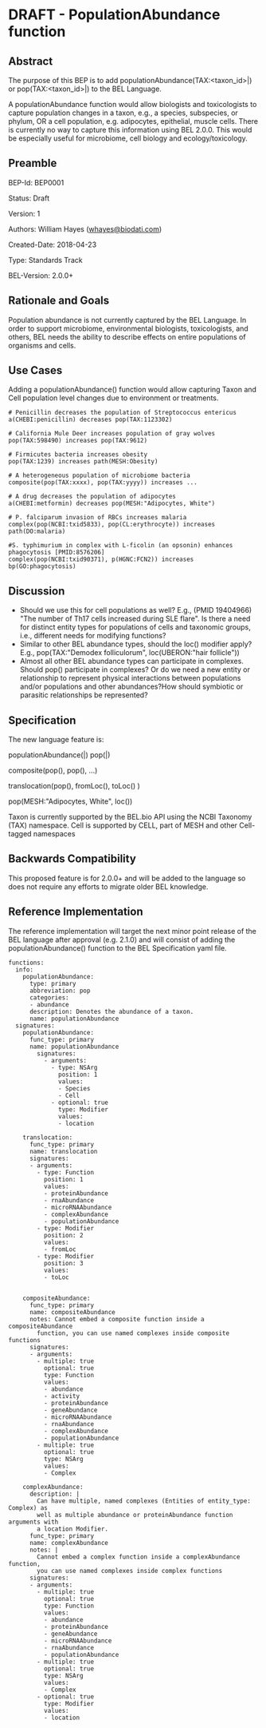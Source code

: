 # DRAFT - PopulationAbundance function

## Abstract

The purpose of this BEP is to add populationAbundance(TAX:<taxon_id>|<cell>) or pop(TAX:<taxon_id>|<cell>) to the BEL Language.

A populationAbundance function would allow biologists and toxicologists to capture population changes in a taxon, e.g., a species, subspecies, or phylum, OR a cell population, e.g. adipocytes, epithelial, muscle cells. There is currently no way to capture this information using BEL 2.0.0. This would be especially useful for microbiome, cell biology and ecology/toxicology.

## Preamble

BEP-Id: BEP0001

Status: Draft

Version: 1

Authors: William Hayes (whayes@biodati.com)

Created-Date: 2018-04-23

Type: Standards Track

BEL-Version: 2.0.0+

## Rationale and Goals

Population abundance is not currently captured by the BEL Language. In order to support microbiome, environmental biologists, toxicologists, and others, BEL needs the ability to describe effects on entire populations of organisms and cells.

## Use Cases

Adding a populationAbundance() function would allow capturing Taxon and Cell population level changes due to environment or treatments.

    # Penicillin decreases the population of Streptococcus entericus
    a(CHEBI:penicillin) decreases pop(TAX:1123302)

    # California Mule Deer increases population of gray wolves
    pop(TAX:598490) increases pop(TAX:9612)

    # Firmicutes bacteria increases obesity
    pop(TAX:1239) increases path(MESH:Obesity)

    # A heterogeneous population of microbiome bacteria
    composite(pop(TAX:xxxx), pop(TAX:yyyy)) increases ...

    # A drug decreases the population of adipocytes
    a(CHEBI:metformin) decreases pop(MESH:"Adipocytes, White")

    # P. falciparum invasion of RBCs increases malaria
    complex(pop(NCBI:txid5833), pop(CL:erythrocyte)) increases path(DO:malaria)

    #S. typhimurium in complex with L-ficolin (an opsonin) enhances phagocytosis [PMID:8576206]
    complex(pop(NCBI:txid90371), p(HGNC:FCN2)) increases bp(GO:phagocytosis)

## Discussion

* Should we use this for cell populations as well? E.g., (PMID 19404966) "The number of Th17 cells increased during SLE flare". Is there a need for distinct entity types for populations of cells and taxonomic groups, i.e., different needs for modifying functions?
* Similar to other BEL abundance types, should the loc() modifier apply? E.g., pop(TAX:"Demodex folliculorum", loc(UBERON:"hair follicle"))
* Almost all other BEL abundance types can participate in complexes. Should pop() participate in complexes? Or do we need a new entity or relationship to represent physical interactions between populations and/or populations and other abundances?How should symbiotic or parasitic relationships be represented?

## Specification

The new language feature is:

  populationAbundance(<Taxon>|<Cell>)
  pop(<Taxon>|<Cell>)

  composite(pop(), pop(), ...)

  translocation(pop(), fromLoc(), toLoc() )

  pop(MESH:"Adipocytes, White", loc())

  Taxon is currently supported by the BEL.bio API using the NCBI Taxonomy (TAX) namespace.
  Cell is supported by CELL, part of MESH and other Cell-tagged namespaces

## Backwards Compatibility

This proposed feature is for 2.0.0+ and will be added to the language so does not require any efforts to migrate older BEL knowledge.

## Reference Implementation

The reference implementation will target the next minor point release of the BEL language after approval (e.g. 2.1.0) and will consist of adding the populationAbundance() function to the BEL Specification yaml file.

    functions:
      info:
        populationAbundance:
          type: primary
          abbreviation: pop
          categories:
          - abundance
          description: Denotes the abundance of a taxon.
          name: populationAbundance
      signatures:
        populationAbundance:
          func_type: primary
          name: populationAbundance
            signatures:
              - arguments:
                - type: NSArg
                  position: 1
                  values:
                  - Species
                  - Cell
                - optional: true
                  type: Modifier
                  values:
                  - location

        translocation:
          func_type: primary
          name: translocation
          signatures:
          - arguments:
            - type: Function
              position: 1
              values:
              - proteinAbundance
              - rnaAbundance
              - microRNAAbundance
              - complexAbundance
              - populationAbundance
            - type: Modifier
              position: 2
              values:
              - fromLoc
            - type: Modifier
              position: 3
              values:
              - toLoc


        compositeAbundance:
          func_type: primary
          name: compositeAbundance
          notes: Cannot embed a composite function inside a compositeAbundance
            function, you can use named complexes inside composite functions
          signatures:
          - arguments:
            - multiple: true
              optional: true
              type: Function
              values:
              - abundance
              - activity
              - proteinAbundance
              - geneAbundance
              - microRNAAbundance
              - rnaAbundance
              - complexAbundance
              - populationAbundance
            - multiple: true
              optional: true
              type: NSArg
              values:
              - Complex

        complexAbundance:
          description: |
            Can have multiple, named complexes (Entities of entity_type: Complex) as
            well as multiple abundance or proteinAbundance function arguments with
            a location Modifier.
          func_type: primary
          name: complexAbundance
          notes: |
            Cannot embed a complex function inside a complexAbundance function,
            you can use named complexes inside complex functions
          signatures:
          - arguments:
            - multiple: true
              optional: true
              type: Function
              values:
              - abundance
              - proteinAbundance
              - geneAbundance
              - microRNAAbundance
              - rnaAbundance
              - populationAbundance
            - multiple: true
              optional: true
              type: NSArg
              values:
              - Complex
            - optional: true
              type: Modifier
              values:
              - location
